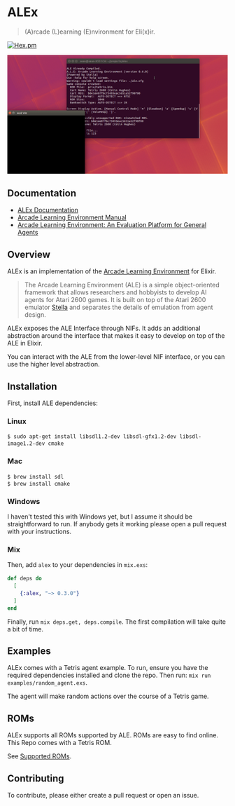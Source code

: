 # ALEx

> (A)rcade (L)earning (E)nvironment for Eli(x)ir.

[![Hex.pm](https://img.shields.io/hexpm/v/alex)](https://hex.pm/packages/alex)

![Tetris GIF](assets/alex.gif)

## Documentation

* [ALEx Documentation](https://hexdocs.pm/alex/getting-started.html)
* [Arcade Learning Environment Manual](https://github.com/mgbellemare/Arcade-Learning-Environment/blob/master/doc/manual/manual.pdf)
* [Arcade Learning Environment: An Evaluation Platform for General Agents](https://arxiv.org/abs/1207.4708)

## Overview

ALEx is an implementation of the [Arcade Learning Environment](https://github.com/mgbellemare/Arcade-Learning-Environment) for Elixir.

> The Arcade Learning Environment (ALE) is a simple object-oriented framework that allows researchers and hobbyists to develop AI agents for Atari 2600 games. It is built on top of the Atari 2600 emulator [Stella](https://stella-emu.github.io/) and separates the details of emulation from agent design.

ALEx exposes the ALE Interface through NIFs. It adds an additional abstraction around the interface that makes it easy to develop on top of the ALE in Elixir.

You can interact with the ALE from the lower-level NIF interface, or you can use the higher level abstraction.

## Installation

First, install ALE dependencies:

### Linux

```shell
$ sudo apt-get install libsdl1.2-dev libsdl-gfx1.2-dev libsdl-image1.2-dev cmake
```

### Mac

```shell
$ brew install sdl
$ brew install cmake
```

### Windows

I haven't tested this with Windows yet, but I assume it should be straightforward to run. If anybody gets it working please open a pull request with your instructions.

### Mix

Then, add `alex` to your dependencies in `mix.exs`:

```elixir
def deps do
  [
    {:alex, "~> 0.3.0"}
  ]
end
```

Finally, run `mix deps.get, deps.compile`. The first compilation will take quite a bit of time.

## Examples

ALEx comes with a Tetris agent example. To run, ensure you have the required dependencies installed and clone the repo. Then run: `mix run examples/random_agent.exs`.

The agent will make random actions over the course of a Tetris game.

## ROMs

ALEx supports all ROMs supported by ALE. ROMs are easy to find online. This Repo comes with a Tetris ROM.

See [Supported ROMs](https://hexdocs.pm/alex/supported-roms.html#content).

## Contributing

To contribute, please either create a pull request or open an issue.